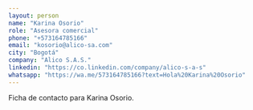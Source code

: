 ```yaml
---
layout: person
name: "Karina Osorio"
role: "Asesora comercial"
phone: "+573164785166"
email: "kosorio@alico-sa.com"
city: "Bogotá"
company: "Alico S.A.S."
linkedin: "https://co.linkedin.com/company/alico-s-a-s"
whatsapp: "https://wa.me/573164785166?text=Hola%20Karina%20Osorio"
---
```


Ficha de contacto para Karina Osorio.
